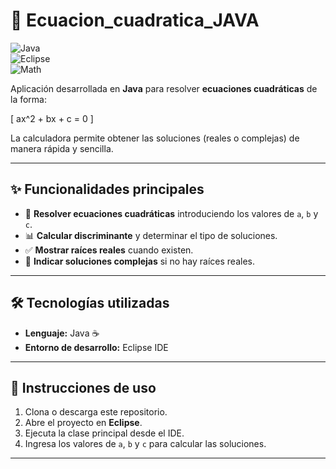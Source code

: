 # 📐 Ecuacion_cuadratica_JAVA  

![Java](https://img.shields.io/badge/Java-ED8B00?style=for-the-badge&logo=openjdk&logoColor=white)  
![Eclipse](https://img.shields.io/badge/Eclipse-2C2255?style=for-the-badge&logo=eclipse&logoColor=white)  
![Math](https://img.shields.io/badge/Matemáticas-000000?style=for-the-badge&logo=academia&logoColor=white)  

Aplicación desarrollada en **Java** para resolver **ecuaciones cuadráticas** de la forma:  

\[
ax^2 + bx + c = 0
\]  

La calculadora permite obtener las soluciones (reales o complejas) de manera rápida y sencilla.  

---

## ✨ Funcionalidades principales  
- 🧮 **Resolver ecuaciones cuadráticas** introduciendo los valores de `a`, `b` y `c`.  
- 📊 **Calcular discriminante** y determinar el tipo de soluciones.  
- ✅ **Mostrar raíces reales** cuando existen.  
- 🔢 **Indicar soluciones complejas** si no hay raíces reales.  

---

## 🛠️ Tecnologías utilizadas  
- **Lenguaje:** Java ☕  
- **Entorno de desarrollo:** Eclipse IDE  

---

## 🚀 Instrucciones de uso  
1. Clona o descarga este repositorio.  
2. Abre el proyecto en **Eclipse**.  
3. Ejecuta la clase principal desde el IDE.  
4. Ingresa los valores de `a`, `b` y `c` para calcular las soluciones.  

---
